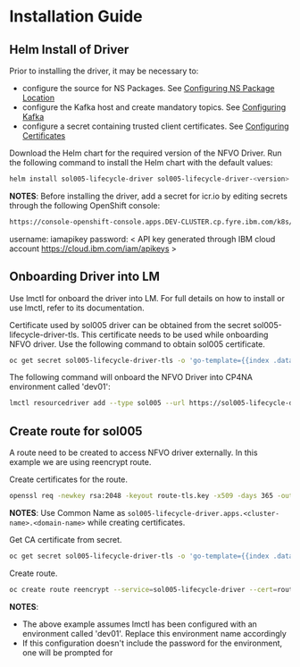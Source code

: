 # Installation Guide

## Helm Install of Driver

Prior to installing the driver, it may be necessary to:
 - configure the source for NS Packages. See [Configuring NS Package Location](ConfiguringNSPackageLocation.md)
 - configure the Kafka host and create mandatory topics. See [Configuring Kafka](ConfiguringKafka.md)
 - configure a secret containing trusted client certificates. See [Configuring Certificates](ConfiguringCertificates.md)


Download the Helm chart for the required version of the NFVO Driver. Run the following command to install the Helm chart with the default values:

```bash
helm install sol005-lifecycle-driver sol005-lifecycle-driver-<version>.tgz
```
**NOTES**:
 Before installing the driver, add a secret for icr.io by editing secrets through the following OpenShift console:

```bash
https://console-openshift-console.apps.DEV-CLUSTER.cp.fyre.ibm.com/k8s/ns/openshift-config/secrets/pull-secret/edit
```
username: iamapikey
password: < API key generated through IBM cloud account https://cloud.ibm.com/iam/apikeys >

## Onboarding Driver into LM

Use lmctl for onboard the driver into LM. For full details on how to install or use lmctl, refer to its documentation.

Certificate used by sol005 driver can be obtained from the secret sol005-lifecycle-driver-tls. This certificate needs to be used while onboarding NFVO driver. Use the following command to obtain sol005 certificate.
```bash
oc get secret sol005-lifecycle-driver-tls -o 'go-template={{index .data "tls.crt"}}' | base64 -d > sol005-lifecycle-tls.pem
```

The following command will onboard the NFVO Driver into CP4NA environment called 'dev01':

```bash
lmctl resourcedriver add --type sol005 --url https://sol005-lifecycle-driver:8296 dev01 --certificate sol005-lifecycle-tls.pem
```


## Create route for sol005

A route need to be created to access NFVO driver externally. In this example we are using reencrypt route.

Create certificates for the route.

```bash
openssl req -newkey rsa:2048 -keyout route-tls.key -x509 -days 365 -out route-tls.crt -nodes
```
**NOTES**: Use Common Name as ```sol005-lifecycle-driver.apps.<cluster-name>.<domain-name>``` while creating certificates.

Get CA certificate from secret.

```bash
oc get secret sol005-lifecycle-driver-tls -o 'go-template={{index .data "ca.crt"}}' | base64 -d > sol005-ca.crt
```

Create route.

```bash
oc create route reencrypt --service=sol005-lifecycle-driver --cert=route-tls.crt --key=route-tls.key --dest-ca-cert=sol005-ca.crt --hostname=sol005-lifecycle-driver.apps.<cluster-name>.<domain-name>
```


**NOTES**:
- The above example assumes lmctl has been configured with an environment called 'dev01'. Replace this environment name accordingly
- If this configuration doesn't include the password for the environment, one will be prompted for
